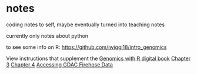 # notes
coding notes to self, maybe eventually turned into teaching notes

currently only notes about python

to see some info on R: https://github.com/jwiggi18/intro_genomics

View instructions that supplement the [Genomics with R digital book](https://compgenomr.github.io/book/)
[Chapter 3](https://jwiggi18.github.io/intro_genomics/3.1_genomics_with_R.nb.html)
[Chapter 4](https://jwiggi18.github.io/intro_genomics/4_genomics_with_R.html)
[Accessing GDAC Firehose Data](https://jwiggi18.github.io/intro_genomics/Explore_FireBrowseR_BRCA.html)

